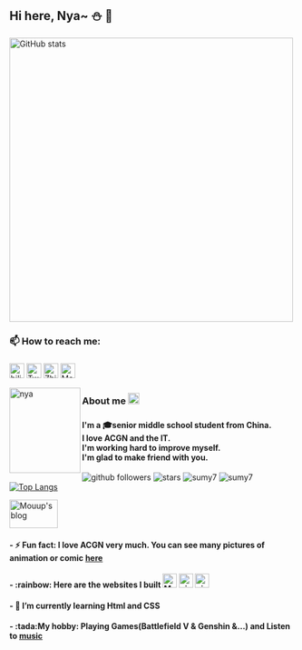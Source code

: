 

## Hi here, Nya~  :snowman: 👋 
  
<img alt="GitHub stats" src="https://github-readme-stats-lqpqbzbmp-mashirozx.vercel.app/api?username=imouup&bg_color=30,f48193,c5ddf3&title_color=fff&text_color=fff&count_private=true&hide_border=true" width="500">
 
### 📫 How to reach me: <h3/>


[<img height="26" src="https://shields.io/badge/bilibili-ffffff.svg?style=flat-square&logo=bilibili" alt="bilibili" />](https://space.bilibili.com/438518095)
[<img height="26" src="https://shields.io/badge/Twitter-ffffff.svg?style=flat-square&logo=twitter" alt="Twitter" />](https://twitter.com/iamMouup) 
[<img height="26" src="https://shields.io/badge/Zhihu-ffffff.svg?style=flat-square&logo=zhihu" alt="Zhihu" />](https://www.zhihu.com/people/gui-ling-zhe-92)
[<img height="26" src="https://shields.io/badge/Mastodon-ffffff.svg?style=flat-square&logo=mastodon" alt="Mastodon" />](https://mimoe.mouup.top/@mouup)


<p/>
 
 
 
 <p><img align="left" src="https://cdn.jsdelivr.net/gh/imouup/pico/pic20210803_141307396_iOS.jpg" alt="nya" height="150" width="125"></p>
 <p>
  <h3> About me <a href="https://mouup.top">
    <img src="https://cdn.jsdelivr.net/gh/imouup/pico/pichead2021-7-29.jpg" alt="My blog" height="20" width="20">
  </a><h3/>
  <h4> I'm a 🎓senior middle school student from China.<br/>I love ACGN and the IT.<br/>I'm working hard to improve myself.</br>I'm glad to make friend with you.</h4>
 <p/>

![github followers](https://img.shields.io/github/followers/imouup?style=social)
![stars](https://img.shields.io/github/stars/imouup?style=social)
![sumy7](https://komarev.com/ghpvc/?username=imouup)
![sumy7](https://visitor-badge.glitch.me/badge?page_id=imouup.profile) 
</br>
[![Top Langs](https://github-readme-stats.vercel.app/api/top-langs/?username=imouup&layout=compact&bg_color=20,eebbcc,ccdaef&title_color=fff&text_color=fff&card_width=450)](https://github.com/anuraghazra/github-readme-stats)

<a href="https://mouup.top">
    <img src="https://cdn.jsdelivr.net/gh/imouup/pico/picMouup.png" alt="Mouup's blog" height="50" width="85">
  </a> 
  
<p><h4>- ⚡ Fun fact: I love ACGN very much. You can see many pictures of animation or comic <a href="https://pic.mouup.top">here</a> </h4></p>
<p><h4>- :rainbow: Here are the websites I built
         <a href="https://mouup.top"><img src="https://cdn.jsdelivr.net/gh/imouup/pico/pichead2021-7-29.jpg" alt="Mouup's blog" height="25" width="25"></a> 
         <a href="https://pic.mouup.top"><img src="https://cdn.jsdelivr.net/gh/imouup/pico/pic20201107_104156023_iOS%20(Small)%20(2).jpg" alt="picmoeup" height="25" width="25"></a> 
        <a href="https://mimoe.mouup.top"><img src="https://cdn.jsdelivr.net/gh/imouup/pico/picmastodon1.png" alt="picmoeup" height="25" width="25"></a></h4></p>
<p><h4>- 🌱 I’m currently learning Html and CSS </h4></p>
<p><h4>- :tada:My hobby: Playing Games(Battlefield V & Genshin &...)  and  Listen to <a href="https://music.163.com/#/user/home?id=3262589762">music</a></h4></p>

  
<!--
**imouup/imouup** is a ✨ _special_ ✨ repository because its `README.md` (this file) appears on your GitHub profile.

Here are some ideas to get you started:

- 🔭 I’m currently working on ...
- 🌱 I’m currently learning ...
- 👯 I’m looking to collaborate on ...
- 🤔 I’m looking for help with ...
- 💬 Ask me about ...
- 📫 How to reach me: ...
- 😄 Pronouns: ...
- ⚡ Fun fact: ...
-->

